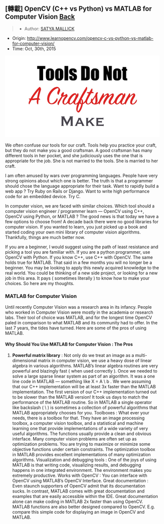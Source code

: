 ## [轉載] OpenCV (C++ vs Python) vs MATLAB for Computer Vision [Back](./../post.md)

> - Author: [SATYA MALLICK](http://www.learnopencv.com/about/)
- Origin: http://www.learnopencv.com/opencv-c-vs-python-vs-matlab-for-computer-vision/
- Time: Oct, 30th, 2015

![](./1.jpg)

We often confuse our tools for our craft. Tools help you practice your craft, but they do not make you a good craftsman. A good craftsman has many different tools in her pocket, and she judiciously uses the one that is appropriate for the job. She is not married to the tools. She is married to her craft.

I am often amused by wars over programming languages. People have very strong opinions about which one is better. The truth is that a programmer should chose the language appropriate for their task. Want to rapidly build a web app ? Try Ruby on Rails or Django. Want to write high performance code for an embedded device. Try C.

In computer vision, we are faced with similar choices. Which tool should a computer vision engineer / programmer learn — OpenCV using C++, OpenCV using Python, or MATLAB ? The good news is that today we have a few options to choose from! A decade back there were no good libraries for computer vision. If you wanted to learn, you just picked up a book and started coding your own mini library of computer vision algorithms. Thankfully, things are much better now.

If you are a beginner, I would suggest using the path of least resistance and picking a tool you are familiar with. If you are a python programmer, use OpenCV with Python. If you know C++, use C++ with OpenCV. The same holds true for MATLAB. That said in a few months you will no longer be a beginner. You may be looking to apply this newly acquired knowledge to the real world. You could be thinking of a new side project, or looking for a new job in this area. It pays ( sometimes literally ) to know how to make your choices. So here are my thoughts.

### MATLAB for Computer Vision

Until recently Computer Vision was a research area in its infancy. People who worked in Computer Vision were mostly in the academia or research labs. Their tool of choice was MATLAB, and for the longest time OpenCV paled in comparison to what MATLAB and its community had to offer. In the last 7 years, the tides have turned. Here are some of the pros of using MATLAB.

#### Why Should You Use MATLAB for Computer Vision : The Pros

1. **Powerful matrix library** : Not only do we treat an image as a multi-dimensional matrix in computer vision, we use a heavy dose of linear algebra in various algorithms. MATLAB’s linear algebra routines are very powerful and blazingly fast ( when used correctly ). Once we needed to solve a large sparse linear system as part of an algorithm. It was a one line code in MATLAB — something like X = A \ b . We were assuming that our C++ implementation will be at least 3x faster than the MATLAB implementation. The first version of our C++ implementation turned out to be slower than the MATLAB version! It took us days to match the performance of the MATLAB routine. So in MATLAB a single operator like backslash ( \ ) is sometimes a collection of powerful algorithms that MATLAB appropriately chooses for you.
Toolboxes : What ever your needs, there is a toolbox for that. They have an image processing toolbox, a computer vision toolbox, and a statistical and machine learning one that provide implementations of a wide variety of very useful algorithms. The functions usually provide a clean and obvious interface. Many computer vision problems are often set up as optimization problems. You are trying to maximize or minimize some objective functions under certain constraints. The optimization toolbox in MATLAB provides excellent implementations of many optimization algorithms.
Visualization and debugging tools : One of the joys of using MATLAB is that writing code, visualizing results, and debugging happens in one integrated environment. The environment makes you extremely productive.
Works with OpenCV : You can interface with OpenCV using MATLAB’s OpenCV Interface.
Great documentation : Even staunch supporters of OpenCV admit that its documentation sucks. In contrast, MATLAB comes with great documentation and examples that are easily accessible within the IDE. Great documentation alone can make coding in MATLAB 2x faster than using OpenCV. MATLAB functions are also better designed compared to OpenCV. E.g. compare this simple code for displaying an image in OpenCV and MATLAB.
